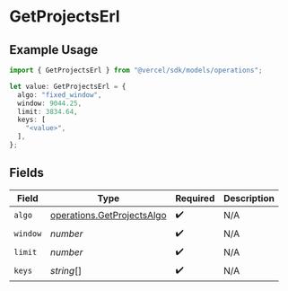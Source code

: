 # GetProjectsErl

## Example Usage

```typescript
import { GetProjectsErl } from "@vercel/sdk/models/operations";

let value: GetProjectsErl = {
  algo: "fixed_window",
  window: 9044.25,
  limit: 3834.64,
  keys: [
    "<value>",
  ],
};
```

## Fields

| Field                                                                    | Type                                                                     | Required                                                                 | Description                                                              |
| ------------------------------------------------------------------------ | ------------------------------------------------------------------------ | ------------------------------------------------------------------------ | ------------------------------------------------------------------------ |
| `algo`                                                                   | [operations.GetProjectsAlgo](../../models/operations/getprojectsalgo.md) | :heavy_check_mark:                                                       | N/A                                                                      |
| `window`                                                                 | *number*                                                                 | :heavy_check_mark:                                                       | N/A                                                                      |
| `limit`                                                                  | *number*                                                                 | :heavy_check_mark:                                                       | N/A                                                                      |
| `keys`                                                                   | *string*[]                                                               | :heavy_check_mark:                                                       | N/A                                                                      |